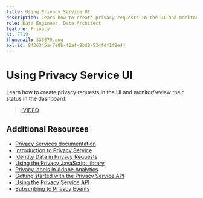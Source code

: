 ```yaml
---
title: Using Privacy Service UI
description: Learn how to create privacy requests in the UI and monitor/review their status in the dashboard.
role: Data Engineer, Data Architect
feature: Privacy
kt: 7719
thumbnail: 336079.png
exl-id: 8436345a-7e0b-40af-8bd8-534fdf1f8e44
---
```

# Using Privacy Service UI

Learn how to create privacy requests in the UI and monitor/review their status in the dashboard.

>[!VIDEO](https://video.tv.adobe.com/v/336079?quality=12&learn=on)

## Additional Resources

+ [Privacy Services documentation](https://experienceleague.adobe.com/docs/experience-platform/privacy/home.html)
+ [Introduction to Privacy Service](introduction-to-privacy-services.md)
+ [Identity Data in Privacy Requests](identity-data-in-privacy-requests.md)
+ [Using the Privacy JavaScript library](using-privacy-javascript-library.md)
+ [Privacy labels in Adobe Analytics](privacy-labels-in-adobe-analytics.md)
+ [Getting started with the Privacy Service API](getting-started-with-privacy-services-api.md)
+ [Using the Privacy Service API](using-the-privacy-service-api.md)
+ [Subscribing to Privacy Events](subscribe-to-privacy-events.md)
